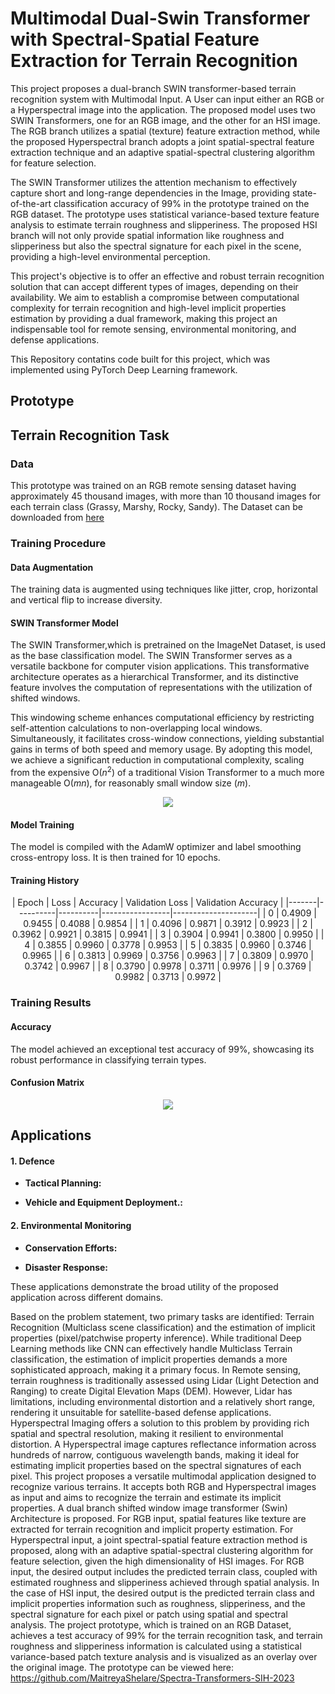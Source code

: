 # Multimodal Dual-Swin Transformer with Spectral-Spatial Feature Extraction for Terrain Recognition
	
This project proposes a dual-branch SWIN transformer-based terrain recognition system with Multimodal Input. A User can input either an RGB or a Hyperspectral image into the application. The proposed model uses two SWIN Transformers, one for an RGB image, and the other for an HSI image. The RGB branch utilizes a spatial (texture) feature extraction method, while the proposed Hyperspectral branch adopts a joint spatial-spectral feature extraction technique and an adaptive spatial-spectral clustering algorithm for feature selection. 

The SWIN Transformer utilizes the attention mechanism to effectively capture short and long-range dependencies in the Image, providing state-of-the-art classification accuracy of 99% in the prototype trained on the RGB dataset. The prototype uses statistical variance-based texture feature analysis to estimate terrain roughness and slipperiness. The proposed HSI branch will not only provide spatial information like roughness and slipperiness but also the spectral signature for each pixel in the scene, providing a high-level environmental perception. 

This project's objective is to offer an effective and robust terrain recognition solution that can accept different types of images, depending on their availability. We aim to establish a compromise between computational complexity for terrain recognition and high-level implicit properties estimation by providing a dual framework, making this project an indispensable tool for remote sensing, environmental monitoring, and defense applications. 

This Repository contatins code built for this project, which was implemented using PyTorch Deep Learning framework.


## Prototype

## Terrain Recognition Task

### Data

This prototype was trained on an RGB remote sensing dataset having approximately 45 thousand images, with more than 10 thousand images for each terrain class (Grassy, Marshy, Rocky, Sandy). The Dataset can be downloaded from [here](https://www.kaggle.com/datasets/atharv1610/terrain-recognition)


### Training Procedure

#### Data Augmentation

The training data is augmented using techniques like jitter, crop, horizontal and vertical flip to increase diversity.

#### SWIN Transformer Model

The SWIN Transformer,which is pretrained on the ImageNet Dataset, is used as the base classification model. The SWIN Transformer serves as a versatile backbone for computer vision applications. This transformative architecture operates as a hierarchical Transformer, and its distinctive feature involves the computation of representations with the utilization of shifted windows. 

This windowing scheme enhances computational efficiency by restricting self-attention calculations to non-overlapping local windows. Simultaneously, it facilitates cross-window connections, yielding substantial gains in terms of both speed and memory usage. By adopting this model, we achieve a significant reduction in computational complexity, scaling from the expensive O($n^2$) of a traditional Vision Transformer to a much more manageable O($mn$), for reasonably small window size ($m$).

<p align="center">
	<img src="https://github.com/MaitreyaShelare/Spectra-Transformers-SIH-2023/blob/main/assets/SWIN%20Attention.gif">
</p>


#### Model Training

The model is compiled with the AdamW optimizer and label smoothing cross-entropy loss. It is then trained for 10 epochs.

#### Training History
<div align="center">
| Epoch | Loss     | Accuracy | Validation Loss | Validation Accuracy |
|-------|----------|----------|-----------------|---------------------|
| 0     | 0.4909   | 0.9455   | 0.4088          | 0.9854              |
| 1     | 0.4096   | 0.9871   | 0.3912          | 0.9923              |
| 2     | 0.3962   | 0.9921   | 0.3815          | 0.9941              |
| 3     | 0.3904   | 0.9941   | 0.3800          | 0.9950              |
| 4     | 0.3855   | 0.9960   | 0.3778          | 0.9953              |
| 5     | 0.3835   | 0.9960   | 0.3746          | 0.9965              |
| 6     | 0.3813   | 0.9969   | 0.3756          | 0.9963              |
| 7     | 0.3809   | 0.9970   | 0.3742          | 0.9967              |
| 8     | 0.3790   | 0.9978   | 0.3711          | 0.9976              |
| 9     | 0.3769   | 0.9982   | 0.3713          | 0.9972              |
</div>


### Training Results

#### Accuracy

The model achieved an exceptional test accuracy of 99%, showcasing its robust performance in classifying terrain types.

#### Confusion Matrix

<p align="center">
	<img src="https://github.com/MaitreyaShelare/Spectra-Transformers-SIH-2023/blob/main/assets/prototype%20confusion%20matrix.png">
</p>






## Applications


#### 1. Defence

   - **Tactical Planning:** 
   
   - **Vehicle and Equipment Deployment.:** 
   
   
#### 2. Environmental Monitoring

   - **Conservation Efforts:** 
   
   - **Disaster Response:** 
   

These applications demonstrate the broad utility of the proposed application across different domains.

	
Based on the problem statement, two primary tasks are identified: Terrain Recognition (Multiclass scene classification) and the estimation of implicit properties (pixel/patchwise property inference). While traditional Deep Learning methods like CNN can effectively handle Multiclass Terrain classification, the estimation of implicit properties demands a more sophisticated approach, making it a primary focus. In Remote sensing, terrain roughness is traditionally assessed using Lidar (Light Detection and Ranging) to create Digital Elevation Maps (DEM). However, Lidar has limitations, including environmental distortion and a relatively short range, rendering it unsuitable for satellite-based defense applications. Hyperspectral Imaging offers a solution to this problem by providing rich spatial and spectral resolution, making it resilient to environmental distortion. A Hyperspectral image captures reflectance information across hundreds of narrow, contiguous wavelength bands, making it ideal for estimating implicit properties based on the spectral signatures of each pixel. This project proposes a versatile multimodal application designed to recognize various terrains. It accepts both RGB and Hyperspectral images as input and aims to recognize the terrain and estimate its implicit properties. A dual branch shifted window image transformer (Swin) Architecture is proposed. For RGB input, spatial features like texture are extracted for terrain recognition and implicit property estimation. For Hyperspectral input, a joint spectral-spatial feature extraction method is proposed, along with an adaptive spatial-spectral clustering algorithm for feature selection, given the high dimensionality of HSI images. For RGB input, the desired output includes the predicted terrain class, coupled with estimated roughness and slipperiness achieved through spatial analysis. In the case of HSI input, the desired output is the predicted terrain class and implicit properties information such as roughness, slipperiness, and the spectral signature for each pixel or patch using spatial and spectral analysis. The project prototype, which is trained on an RGB Dataset, achieves a test accuracy of 99% for the terrain recognition task, and terrain roughness and slipperiness information is calculated using a statistical variance-based patch texture analysis and is visualized as an overlay over the original image. The prototype can be viewed here: https://github.com/MaitreyaShelare/Spectra-Transformers-SIH-2023

